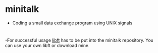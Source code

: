 # minitalk
- Coding a small data exchange program using UNIX signals
#
-For successful usage [libft](https://github.com/yahorchik/libft) has to be put into the minitalk repository. You can use your own libft or download mine.
